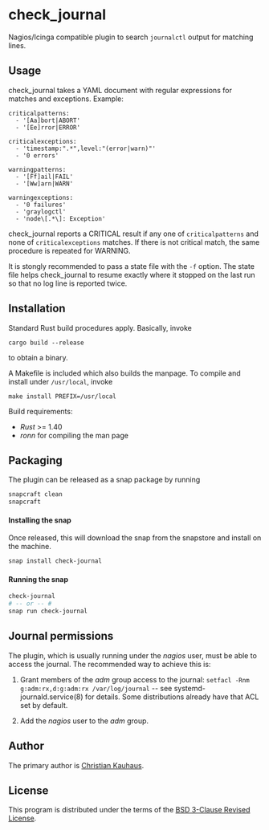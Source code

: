 # check_journal

Nagios/Icinga compatible plugin to search `journalctl` output for matching lines.


## Usage

check_journal takes a YAML document with regular expressions for matches and
exceptions. Example:

```
criticalpatterns:
  - '[Aa]bort|ABORT'
  - '[Ee]rror|ERROR'

criticalexceptions:
  - 'timestamp:".*",level:"(error|warn)"'
  - '0 errors'

warningpatterns:
  - '[Ff]ail|FAIL'
  - '[Ww]arn|WARN'

warningexceptions:
  - '0 failures'
  - 'graylogctl'
  - 'node\[.*\]: Exception'
```

check_journal reports a CRITICAL result if any one of `criticalpatterns` and
none of `criticalexceptions` matches. If there is not critical match, the same
procedure is repeated for WARNING.

It is stongly recommended to pass a state file with the `-f` option. The state
file helps check_journal to resume exactly where it stopped on the last run so
that no log line is reported twice.


## Installation

Standard Rust build procedures apply. Basically, invoke
```
cargo build --release
```
to obtain a binary.

A Makefile is included which also builds the manpage. To compile and install
under `/usr/local`, invoke
```
make install PREFIX=/usr/local
```

Build requirements:

* *Rust* >= 1.40
* *ronn* for compiling the man page

## Packaging

The plugin can be released as a snap package by running
```bash
snapcraft clean
snapcraft
```

#### Installing the snap
Once released, this will download the snap from the snapstore and install
on the machine.
```bash
snap install check-journal
```

#### Running the snap
```bash
check-journal
# -- or -- #
snap run check-journal
```


## Journal permissions

The plugin, which is usually running under the *nagios* user, must be able to
access the journal. The recommended way to achieve this is:

1. Grant members of the *adm* group access to the journal:
      `setfacl -Rnm g:adm:rx,d:g:adm:rx /var/log/journal` -- see
      systemd-journald.service(8) for details. Some distributions already have
      that ACL set by default.

2. Add the *nagios* user to the *adm* group.


## Author

The primary author is [Christian Kauhaus](mailto:kc@flyingcircus.io).


## License

This program is distributed under the terms of the [BSD 3-Clause Revised
License](https://opensource.org/licenses/BSD-3-Clause).
